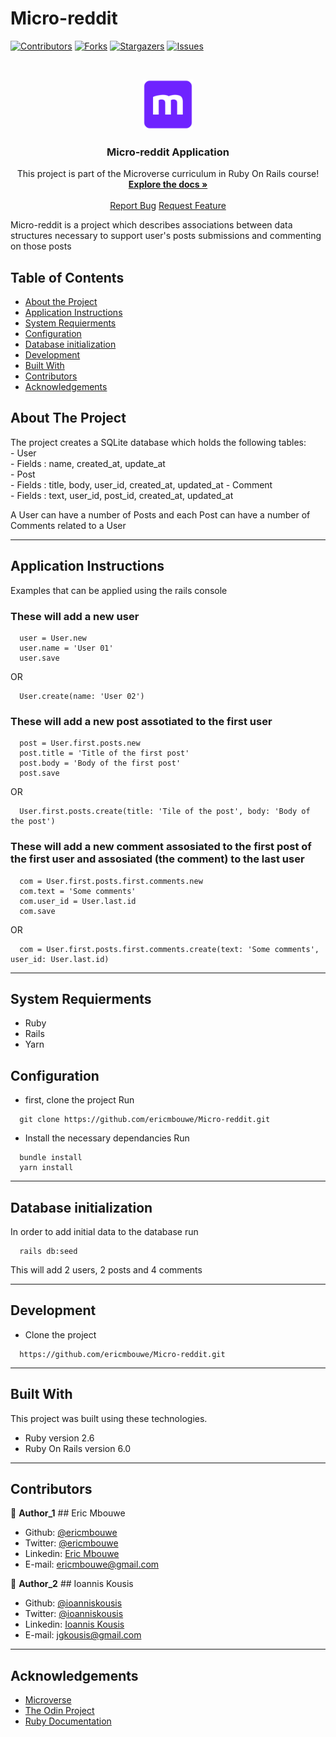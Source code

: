 # Micro-reddit

<!--
*** Thanks for checking out this README Template. If you have a suggestion that would
*** make this better, please fork the repo and create a pull request or simply open
*** an issue with the tag "enhancement".
*** Thanks again! Now go create something AMAZING! :D
-->

<!-- PROJECT SHIELDS -->
<!--
*** I'm using markdown "reference style" links for readability.
*** Reference links are enclosed in brackets [ ] instead of parentheses ( ).
*** See the bottom of this document for the declaration of the reference variables
*** for contributors-url, forks-url, etc. This is an optional, concise syntax you may use.
*** https://www.markdownguide.org/basic-syntax/#reference-style-links
-->

[![Contributors][contributors-shield]][contributors-url]
[![Forks][forks-shield]][forks-url]
[![Stargazers][stars-shield]][stars-url]
[![Issues][issues-shield]][issues-url]

<!-- PROJECT LOGO -->
<br />
<p align="center">
  <a href="https://github.com/ericmbouwe/Micro-reddit">
    <img src="app/assets/images/microverse.png" alt="Microverse Logo" width="80" height="80">
  </a>
  
  <h3 align="center">Micro-reddit Application</h3>
  
  <p align="center">
    This project is part of the Microverse curriculum in Ruby On Rails course!
    <br />
    <a href="https://github.com/ericmbouwe/Micro-reddit"><strong>Explore the docs »</strong></a>
    <br />
    <br />
    <a href="https://github.com/ericmbouwe/Micro-reddit/issues">Report Bug</a>
    <a href="https://github.com/ericmbouwe/Micro-reddit/issues">Request Feature</a>
  </p>
</p>

Micro-reddit is a project which describes associations between data structures necessary to support user's posts submissions and commenting on those posts  

<!-- TABLE OF CONTENTS -->

## Table of Contents

- [About the Project](#about-the-project)
- [Application Instructions](#application-instructions)
- [System Requierments](#system-requierments)
- [Configuration](#configuration)
- [Database initialization](#database-initialization)
- [Development](#development)
- [Built With](#built-with)
- [Contributors](#contributors)
- [Acknowledgements](#acknowledgements)

<!-- ABOUT THE PROJECT -->

## About The Project  

 The project creates a SQLite database which holds the following tables:  
    - User  
      - Fields : name, created_at, update_at  
    - Post  
      - Fields : title, body, user_id, created_at, updated_at
    - Comment  
      - Fields : text, user_id, post_id, created_at, updated_at  
    

A User can have a number of Posts and each Post can have a number of Comments related to a User   

<hr/>

<!-- ABOUT THE PROJECT -->

## Application Instructions  

  Examples that can be applied using the rails console

  ### These will add a new user
  ```
    user = User.new
    user.name = 'User 01'
    user.save
  ```
  OR
  ```
    User.create(name: 'User 02')
  ```

  ### These will add a new post assotiated to the first user
  ```
    post = User.first.posts.new
    post.title = 'Title of the first post'
    post.body = 'Body of the first post'
    post.save
  ```
  OR
  ```
    User.first.posts.create(title: 'Tile of the post', body: 'Body of the post')
  ```

  ### These will add a new comment assosiated to the first post of the first user and assosiated (the comment) to the last user
  ```
    com = User.first.posts.first.comments.new
    com.text = 'Some comments'
    com.user_id = User.last.id
    com.save
  ```
  OR
  ```
    com = User.first.posts.first.comments.create(text: 'Some comments', user_id: User.last.id)
  ```

<hr/>

## System Requierments
  - Ruby
  - Rails
  - Yarn

## Configuration
  - first, clone the project 
  Run 
  ```
    git clone https://github.com/ericmbouwe/Micro-reddit.git
  ```

  - Install the necessary dependancies 
  Run 
  ```
    bundle install
    yarn install
  ```

<hr/>

## Database initialization
  In order to add initial data to the database run  

  ```
    rails db:seed
  ```
  This will add 2 users, 2 posts and 4 comments  
  
<hr/>

## Development
  * Clone the project
  ```
    https://github.com/ericmbouwe/Micro-reddit.git
  ``` 
<hr/>

## Built With

This project was built using these technologies.

  - Ruby version 2.6
  - Ruby On Rails version 6.0

<hr/>
<!-- CONTACT -->

## Contributors

:bust_in_silhouette: **Author_1**
​## Eric Mbouwe

- Github: [@ericmbouwe](https://github.com/ericmbouwe)
- Twitter: [@ericmbouwe](https://twitter.com/ericmbouwe)
- Linkedin: [Eric Mbouwe](https://www.linkedin.com/in/ericmbouwe/)
- E-mail: ericmbouwe@gmail.com

:bust_in_silhouette: **Author_2**
​## Ioannis Kousis

- Github: [@ioanniskousis](https://github.com/ioanniskousis)
- Twitter: [@ioanniskousis](https://twitter.com/ioanniskousis)
- Linkedin: [Ioannis Kousis](https://www.linkedin.com/in/ioannis-kousis-9a5051b4/)
- E-mail: jgkousis@gmail.com

<hr/>
<!-- ACKNOWLEDGEMENTS -->

## Acknowledgements

  - [Microverse](https://www.microverse.org/)
  - [The Odin Project](https://www.theodinproject.com/)
  - [Ruby Documentation](https://www.ruby-lang.org/en/documentation/)

<!-- MARKDOWN LINKS & IMAGES -->
<!-- https://www.markdownguide.org/basic-syntax/#reference-style-links -->

[contributors-shield]: https://img.shields.io/github/contributors/ericmbouwe/Micro-reddit.svg?style=flat-square
[contributors-url]: https://github.com/ericmbouwe/Micro-reddit/graphs/contributors
[forks-shield]: https://img.shields.io/github/forks/ericmbouwe/Micro-reddit.svg?style=flat-square
[forks-url]: https://github.com/ericmbouwe/Micro-reddit/network/members
[stars-shield]: https://img.shields.io/github/stars/ericmbouwe/Micro-reddit.svg?style=flat-square
[stars-url]: https://github.com/ericmbouwe/Micro-reddit/stargazers
[issues-shield]: https://img.shields.io/github/issues/ericmbouwe/Micro-reddit.svg?style=flat-square
[issues-url]: https://github.com/ericmbouwe/Micro-reddit/issues
